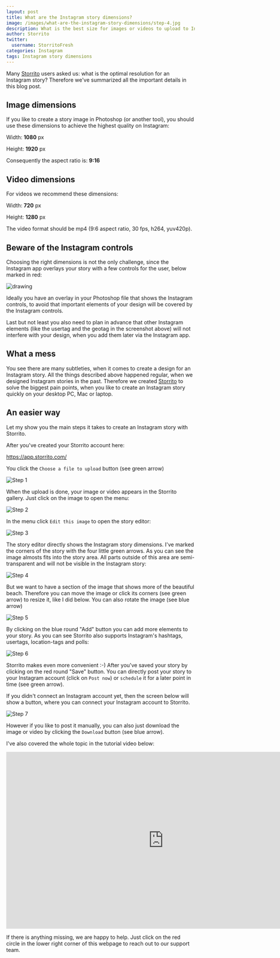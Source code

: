 ```yaml
---
layout: post
title: What are the Instagram story dimensions?
image: /images/what-are-the-instagram-story-dimensions/step-4.jpg
description: What is the best size for images or videos to upload to Instagram Stories?
author: Storrito
twitter:
  username: StorritoFresh
categories: Instagram
tags: Instagram story dimensions
---
```


Many [Storrito](https://storrito.com/) users asked us: what is the
optimal resolution for an Instagram story? Therefore we've summarized
all the important details in this blog post.

## Image dimensions

If you like to create a story image in Photoshop (or another tool),
you should use these dimensions to achieve the highest quality on
Instagram:

Width: **1080** px

Height: **1920** px

Consequently the aspect ratio is: **9:16**

## Video dimensions

For videos we recommend these dimensions:

Width: **720** px

Height: **1280** px

The video format should be mp4 (9:6 aspect ratio, 30 fps, h264,
yuv420p).

## Beware of the Instagram controls

Choosing the right dimensions is not the only challenge, since the
Instagram app overlays your story with a few controls for the user,
below marked in red:

<img src="/images/what-are-the-instagram-story-dimensions/screenshot_20180620-143035.jpg" alt="drawing" style="max-height: 500px" alt="Instagram Story Screenshot"/>

Ideally you have an overlay in your Photoshop file that shows the
Instagram controls, to avoid that important elements of your design
will be covered by the Instagram controls.

Last but not least you also need to plan in advance that other
Instagram elements (like the usertag and the geotag in the screenshot
above) will not interfere with your design, when you add them later
via the Instagram app.

## What a mess

You see there are many subtleties, when it comes to create a design
for an Instagram story. All the things described above happened
regular, when we designed Instagram stories in the past. Therefore we
created [Storrito](https://storrito.com/) to solve the biggest pain
points, when you like to create an Instagram story quickly on your
desktop PC, Mac or laptop.

## An easier way

Let my show you the main steps it takes to create an Instagram story
with Storrito.

After you've created your Storrito account here:

<a href="https://app.storrito.com/" target="_blank">https://app.storrito.com/</a>

You click the `Choose a file to upload` button (see green arrow)

![Step 1](/images/what-are-the-instagram-story-dimensions/step-1.jpg "Step 1")

When the upload is done, your image or video appears in the Storrito
gallery. Just click on the image to open the menu:

![Step 2](/images/what-are-the-instagram-story-dimensions/step-2.jpg "Step 2")

In the menu click `Edit this image` to open the story editor:

![Step 3](/images/what-are-the-instagram-story-dimensions/step-3.jpg "Step 3")

The story editor directly shows the Instagram story dimensions. I've
marked the corners of the story with the four little green arrows. As
you can see the image almosts fits into the story area. All parts
outside of this area are semi-transparent and will not be visible in
the Instagram story:

![Step 4](/images/what-are-the-instagram-story-dimensions/step-4.jpg "Step 4")

But we want to have a section of the image that shows more of the
beautiful beach. Therefore you can move the image or click its corners
(see green arrow) to resize it, like I did below. You can also rotate
the image (see blue arrow)

![Step 5](/images/what-are-the-instagram-story-dimensions/step-5.jpg "Step 5")

By clicking on the blue round "Add" button you can add more elements
to your story. As you can see Storrito also supports Instagram's
hashtags, usertags, location-tags and polls:

![Step 6](/images/what-are-the-instagram-story-dimensions/step-6.jpg "Step 6")

Storrito makes even more convenient :-) After you've saved your story
by clicking on the red round "Save" button. You can directly post your
story to your Instagram account (click on `Post now`) or `schedule` it
for a later point in time (see green arrow).

If you didn't connect an Instagram account yet, then the screen below
will show a button, where you can connect your Instagram account to
Storrito.

![Step 7](/images/what-are-the-instagram-story-dimensions/step-7.jpg "Step 7")

However if you like to post it manually, you can also just download
the image or video by clicking the `Download` button (see blue arrow).


I've also covered the whole topic in the tutorial video below:

<iframe width="840" height="472" src="https://www.youtube.com/embed/Twlhtjs93Uc?rel=0" frameborder="0" allow="autoplay; encrypted-media" allowfullscreen></iframe>

If there is anything missing, we are happy to help. Just click on the
red circle in the lower right corner of this webpage to reach out to
our support team.